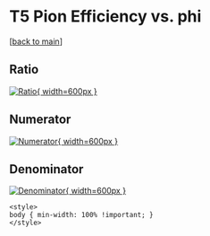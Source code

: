 # T5 Pion Efficiency vs. phi

[[back to main](./)]



## Ratio

[![Ratio](../mtv/var/T5_211_eff_phi.png){ width=600px }](../mtv/var/T5_211_eff_phi.pdf)

## Numerator

[![Numerator](../mtv/num/T5_211_eff_phi_num0.png){ width=600px }](../mtv/num/T5_211_eff_phi_num0.pdf)

## Denominator

[![Denominator](../mtv/den/T5_211_eff_phi_den.png){ width=600px }](../mtv/den/T5_211_eff_phi_den.pdf)


``` {=html}
<style>
body { min-width: 100% !important; }
</style>
```
